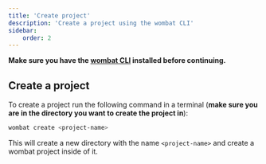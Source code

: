 ```yaml
---
title: 'Create project'
description: 'Create a project using the wombat CLI'
sidebar:
    order: 2    
---
```


**Make sure you have the [wombat CLI](wombat-cli) installed before continuing.**

## Create a project

To create a project run the following command in a terminal (**make sure you are in the directory you want to create the project in**):

```bash
wombat create <project-name>
```

This will create a new directory with the name `<project-name>` and create a wombat project inside of it.